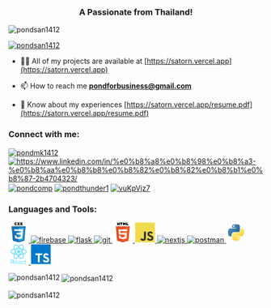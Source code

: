 <h3 align="center">A Passionate from Thailand!</h3>

<p align="left"> <img src="https://komarev.com/ghpvc/?username=pondsan1412&label=Profile%20views&color=0e75b6&style=flat" alt="pondsan1412" /> </p>

<p align="left"> <a href="https://github.com/ryo-ma/github-profile-trophy"><img src="https://github-profile-trophy.vercel.app/?username=pondsan1412" alt="pondsan1412" /></a> </p>

- 👨‍💻 All of my projects are available at [https://satorn.vercel.app](https://satorn.vercel.app)

- 📫 How to reach me **pondforbusiness@gmail.com**

- 📄 Know about my experiences [https://satorn.vercel.app/resume.pdf](https://satorn.vercel.app/resume.pdf)

<h3 align="left">Connect with me:</h3>
<p align="left">
<a href="https://twitter.com/pondmk1412" target="blank"><img align="center" src="https://raw.githubusercontent.com/rahuldkjain/github-profile-readme-generator/master/src/images/icons/Social/twitter.svg" alt="pondmk1412" height="30" width="40" /></a>
<a href="https://linkedin.com/in/https://www.linkedin.com/in/%e0%b8%a8%e0%b8%98%e0%b8%a3-%e0%b8%aa%e0%b8%b8%e0%b8%82%e0%b8%82%e0%b8%b1%e0%b8%87-2b4704323/" target="blank"><img align="center" src="https://raw.githubusercontent.com/rahuldkjain/github-profile-readme-generator/master/src/images/icons/Social/linked-in-alt.svg" alt="https://www.linkedin.com/in/%e0%b8%a8%e0%b8%98%e0%b8%a3-%e0%b8%aa%e0%b8%b8%e0%b8%82%e0%b8%82%e0%b8%b1%e0%b8%87-2b4704323/" height="30" width="40" /></a>
<a href="https://fb.com/pondcomp" target="blank"><img align="center" src="https://raw.githubusercontent.com/rahuldkjain/github-profile-readme-generator/master/src/images/icons/Social/facebook.svg" alt="pondcomp" height="30" width="40" /></a>
<a href="https://www.youtube.com/c/pondthunder1" target="blank"><img align="center" src="https://raw.githubusercontent.com/rahuldkjain/github-profile-readme-generator/master/src/images/icons/Social/youtube.svg" alt="pondthunder1" height="30" width="40" /></a>
<a href="https://discord.gg/vuKpVjz7" target="blank"><img align="center" src="https://raw.githubusercontent.com/rahuldkjain/github-profile-readme-generator/master/src/images/icons/Social/discord.svg" alt="vuKpVjz7" height="30" width="40" /></a>
</p>

<h3 align="left">Languages and Tools:</h3>
<p align="left"> <a href="https://www.w3schools.com/css/" target="_blank" rel="noreferrer"> <img src="https://raw.githubusercontent.com/devicons/devicon/master/icons/css3/css3-original-wordmark.svg" alt="css3" width="40" height="40"/> </a> <a href="https://firebase.google.com/" target="_blank" rel="noreferrer"> <img src="https://www.vectorlogo.zone/logos/firebase/firebase-icon.svg" alt="firebase" width="40" height="40"/> </a> <a href="https://flask.palletsprojects.com/" target="_blank" rel="noreferrer"> <img src="https://www.vectorlogo.zone/logos/pocoo_flask/pocoo_flask-icon.svg" alt="flask" width="40" height="40"/> </a> <a href="https://git-scm.com/" target="_blank" rel="noreferrer"> <img src="https://www.vectorlogo.zone/logos/git-scm/git-scm-icon.svg" alt="git" width="40" height="40"/> </a> <a href="https://www.w3.org/html/" target="_blank" rel="noreferrer"> <img src="https://raw.githubusercontent.com/devicons/devicon/master/icons/html5/html5-original-wordmark.svg" alt="html5" width="40" height="40"/> </a> <a href="https://developer.mozilla.org/en-US/docs/Web/JavaScript" target="_blank" rel="noreferrer"> <img src="https://raw.githubusercontent.com/devicons/devicon/master/icons/javascript/javascript-original.svg" alt="javascript" width="40" height="40"/> </a> <a href="https://nextjs.org/" target="_blank" rel="noreferrer"> <img src="https://cdn.worldvectorlogo.com/logos/nextjs-2.svg" alt="nextjs" width="40" height="40"/> </a> <a href="https://postman.com" target="_blank" rel="noreferrer"> <img src="https://www.vectorlogo.zone/logos/getpostman/getpostman-icon.svg" alt="postman" width="40" height="40"/> </a> <a href="https://www.python.org" target="_blank" rel="noreferrer"> <img src="https://raw.githubusercontent.com/devicons/devicon/master/icons/python/python-original.svg" alt="python" width="40" height="40"/> </a> <a href="https://reactjs.org/" target="_blank" rel="noreferrer"> <img src="https://raw.githubusercontent.com/devicons/devicon/master/icons/react/react-original-wordmark.svg" alt="react" width="40" height="40"/> </a> <a href="https://www.typescriptlang.org/" target="_blank" rel="noreferrer"> <img src="https://raw.githubusercontent.com/devicons/devicon/master/icons/typescript/typescript-original.svg" alt="typescript" width="40" height="40"/> </a> </p>

<p><img align="left" src="https://github-readme-stats.vercel.app/api/top-langs?username=pondsan1412&show_icons=true&locale=en&layout=compact" alt="pondsan1412" /></p>

<p>&nbsp;<img align="center" src="https://github-readme-stats.vercel.app/api?username=pondsan1412&show_icons=true&locale=en" alt="pondsan1412" /></p>

<p><img align="center" src="https://github-readme-streak-stats.herokuapp.com/?user=pondsan1412&" alt="pondsan1412" /></p>

